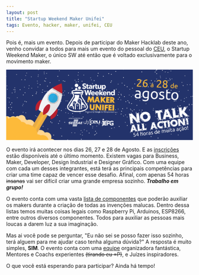 ```yaml
---
layout: post
title: "Startup Weekend Maker Unifei"
tags: Evento, hacker, maker, unifei, CEU
---
```


Pois é, mais um evento. Depois de participar do Maker Hacklab deste ano, venho convidar a todos para mais um evento do pessoal do [CEU](http://www.ceu.unifei.edu.br/), o Startup Weekend Maker, o único SW até então que é voltado exclusivamente para o movimento maker.

![placeholder](https://raw.githubusercontent.com/djunho/djunho.github.io/master/Imagens/2016-08-11-swMakerUnifei/swMakerUnifei2016.png "Startup Weekend Maker Unifei 2016")

<!-- more -->

O evento irá acontecer nos dias 26, 27 e 28 de Agosto. E as [inscrições](https://www.sympla.com.br/startup-weekend-maker-unifei__72134) estão disponíveis até o último momento. Existem vagas para Business, Maker, Developer, Design Industrial e Designer Gráfico. Com uma equipe com cada um desses integrantes, está terá as principais competências para criar uma time capaz de vencer esse desafio. Afinal, com apenas 54 horas <s>insanas</s> vai ser difícil criar uma grande empresa sozinho. ___Trabalho em grupo!___

O evento conta com uma vasta [lista de componentes](http://www.up.co/communities/brazil/itajuba/blog/content/community/equipamentos-e-componentes-disponiveis-no-sw-maker-unifei) que poderão auxiliar os makers durante a criação de todas as invenções malucas. Dentro dessa listas temos muitas coisas legais como Raspberry Pi, Arduinos, ESP8266, entre outros diversos componentes. Todos para auxiliar as pessoas mais loucas a darem luz a sua imaginação.

Mas ai você pode se perguntar, "Eu não sei se posso fazer isso sozinho, terá alguem para me ajudar caso tenha alguma dúvida?" A resposta é muito simples, __SIM__. O evento conta com uma [equipe](http://www.up.co/communities/brazil/itajuba/startup-weekend/9221) organizadora fantástica, Mentores e Coachs experientes <s>(tirando eu =P)</s>, e Juízes inspiradores.

O que você está esperando para participar? Ainda há tempo!
